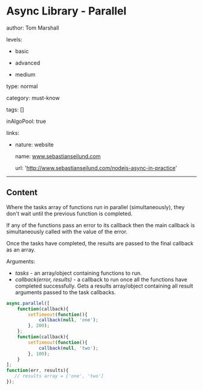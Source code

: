 # Async Library - Parallel
author: Tom Marshall

levels:

  - basic

  - advanced

  - medium

type: normal

category: must-know

tags: []

inAlgoPool: true

links:

  - nature: website

    name: www.sebastianseilund.com

    url: 'http://www.sebastianseilund.com/nodejs-async-in-practice'

---
## Content

Where the tasks array of functions run in parallel (simultaneously), they don't wait until the previous function is completed.

If any of the functions pass an error to its callback then the main callback is simultaneously called with the value of the error.

Once the tasks have completed, the results are passed to the final callback as an array.

Arguments:
- *tasks* - an array/object containing functions to run. 
- *callback(error, results)* - a callback to run once all the functions have completed successfully. Gets a results array/object containing all result arguments passed to the task callbacks.

```JavaScript
async.parallel([
    function(callback){
        setTimeout(function(){
            callback(null, 'one');
        }, 200);
    };
    function(callback){
        setTimeout(function(){
            callback(null, 'two');
        }, 100);
    }
];
function(err, results){
   // results array = ['one', 'two']
});
```